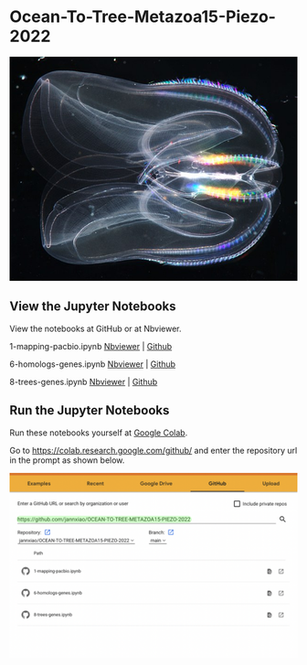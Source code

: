 # Ocean-To-Tree-Metazoa15-Piezo-2022

![image1](https://github.com/jannxiao/Ocean-To-Tree-Metazoa15-Piezo-2022/blob/main/617px-Comb_jelly_2.jpeg) 

## View the Jupyter Notebooks

View the notebooks at GitHub or at Nbviewer.

1-mapping-pacbio.ipynb    [Nbviewer](https://nbviewer.org/github/jannxiao/Ocean-To-Tree-Metazoa15-Piezo-2022/blob/main/1-mapping-pacbio.ipynb) | [Github](https://github.com/jannxiao/Ocean-To-Tree-Metazoa15-Piezo-2022/blob/main/1-mapping-pacbio.ipynb) 

6-homologs-genes.ipynb    [Nbviewer](https://nbviewer.org/github/jannxiao/Ocean-To-Tree-Metazoa15-Piezo-2022/blob/main/6-homologs-genes.ipynb) | [Github](https://github.com/jannxiao/Ocean-To-Tree-Metazoa15-Piezo-2022/blob/main/6-homologs-genes.ipynb) 

8-trees-genes.ipynb    [Nbviewer](https://nbviewer.org/github/jannxiao/Ocean-To-Tree-Metazoa15-Piezo-2022/blob/main/8-trees-genes.ipynb) | [Github](https://github.com/jannxiao/Ocean-To-Tree-Metazoa15-Piezo-2022/blob/main/8-trees-genes.ipynb) 

## Run the Jupyter Notebooks

Run these notebooks yourself at [Google Colab](https://colab.research.google.com/).

Go to https://colab.research.google.com/github/ and enter the repository url in the prompt as shown below.

![image2](https://github.com/jannxiao/Ocean-To-Tree-Metazoa15-Piezo-2022/blob/main/colab-github-example.jpg)

